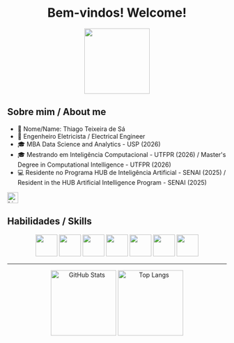 <center><h1> Bem-vindos! Welcome! </h1></center>

<p align="center"><img src="https://media0.giphy.com/media/v1.Y2lkPTc5MGI3NjExdzI0Y3ZwMmx4cTF6OHN4ajVqNWRwcnE3b2dtaGUzbDJyaHduZnE2NSZlcD12MV9pbnRlcm5hbF9naWZfYnlfaWQmY3Q9Zw/58OujxlE7e19Mjv0gj/giphy.webp" width="150px"></p>

## Sobre mim / About me

- 💁 Nome/Name: Thiago Teixeira de Sá <br>
- 🔌 Engenheiro Eletricista / Electrical Engineer <br>
- 🎓 MBA Data Science and Analytics - USP (2026) <br>
- 🎓 Mestrando em Inteligência Computacional - UTFPR (2026) / Master's Degree in Computational Intelligence - UTFPR (2026) <br>
- 💻 Residente no Programa HUB de Inteligência Artificial - SENAI (2025) / Resident in the HUB Artificial Intelligence Program - SENAI (2025) <br>

<a href="https://www.linkedin.com/in/thiagotxrsa/" target="_blank">
  <img src="https://cdn.jsdelivr.net/gh/devicons/devicon/icons/linkedin/linkedin-original.svg" alt="LinkedIn" width="25px">
</a>

## Habilidades / Skills

<p align="center"><img src="https://cdn.jsdelivr.net/gh/devicons/devicon@latest/icons/python/python-plain-wordmark.svg" width="50px">
<img src="https://cdn.jsdelivr.net/gh/devicons/devicon@latest/icons/c/c-plain.svg" width="50px">
<img src="https://cdn.jsdelivr.net/gh/devicons/devicon@latest/icons/git/git-plain-wordmark.svg" width="50px">
<img src="https://cdn.jsdelivr.net/gh/devicons/devicon@latest/icons/github/github-original-wordmark.svg" width="50px">
<img src="https://cdn.jsdelivr.net/gh/devicons/devicon@latest/icons/spyder/spyder-plain-wordmark.svg" width="50px">
<img src="https://cdn.jsdelivr.net/gh/devicons/devicon@latest/icons/matlab/matlab-original.svg" width="50px">
<img src="https://cdn.jsdelivr.net/gh/devicons/devicon@latest/icons/jupyter/jupyter-original-wordmark.svg" width="50px" />    
</p>


<hr>       

<div align="center">
  <img src="https://github-readme-stats.vercel.app/api?username=thiagotxr&show_icons=true&theme=transparent&rank_icon=github" alt="GitHub Stats" height="150px"/>
  <img src="https://github-readme-stats.vercel.app/api/top-langs/?username=thiagotxr&layout=compact&theme=transparent" alt="Top Langs" height="150px"/>
</div>


          
          

